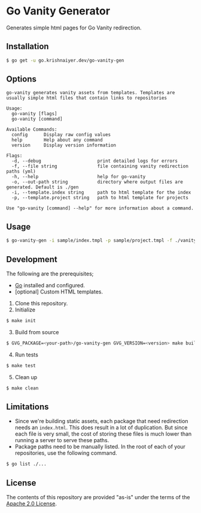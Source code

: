 # Go Vanity Generator

Generates simple html pages for Go Vanity redirection.

## Installation

```bash
$ go get -u go.krishnaiyer.dev/go-vanity-gen
```

## Options
```
go-vanity generates vanity assets from templates. Templates are usually simple html files that contain links to repositories

Usage:
  go-vanity [flags]
  go-vanity [command]

Available Commands:
  config      Display raw config values
  help        Help about any command
  version     Display version information

Flags:
  -d, --debug                     print detailed logs for errors
  -f, --file string               file containing vanity redirection paths (yml)
  -h, --help                      help for go-vanity
  -o, --out-path string           directory where output files are generated. Default is ./gen
  -i, --template.index string     path to html template for the index
  -p, --template.project string   path to html template for projects

Use "go-vanity [command] --help" for more information about a command.
```

## Usage

```bash
$ go-vanity-gen -i sample/index.tmpl -p sample/project.tmpl -f ./vanity.yml
```

## Development

The following are the prerequisites;
* [Go](https://golang.org/) installed and configured.
* [optional] Custom HTML templates.

1. Clone this repository.
2. Initialize
```bash
$ make init
```
3. Build from source
```bash
$ GVG_PACKAGE=<your-path>/go-vanity-gen GVG_VERSION=<version> make build.local
```
4. Run tests
```bash
$ make test
```
5. Clean up
```bash
$ make clean
```

## Limitations

* Since we're building static assets, each package that need redirection needs an `index.html`. This does result in a lot of duplication. But since each file is very small, the cost of storing these files is much lower than running a server to serve these paths.
* Package paths need to be manually listed. In the root of each of your repositories, use the following command.
```bash
$ go list ./...
```

## License

The contents of this repository are provided "as-is" under the terms of the [Apache 2.0 License](./LICENSE).
